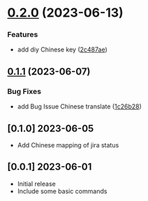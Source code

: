 # [0.2.0](https://github.com/Dlouxgit/vscode-jira-plugin/compare/v0.1.1...v0.2.0) (2023-06-13)


### Features

* add diy Chinese key ([2c487ae](https://github.com/Dlouxgit/vscode-jira-plugin/commit/2c487ae1795048d3dfea501a8f1a687c1601ef58))

## [0.1.1](https://github.com/Dlouxgit/vscode-jira-plugin/compare/v0.1.0...v0.1.1) (2023-06-07)


### Bug Fixes

* add Bug Issue Chinese translate ([1c26b28](https://github.com/Dlouxgit/vscode-jira-plugin/commit/1c26b28c26fbbcebdb68a26216f6ebfaa917b19d))

## [0.1.0] 2023-06-05

- Add Chinese mapping of jira status

## [0.0.1] 2023-06-01

- Initial release
- Include some basic commands
